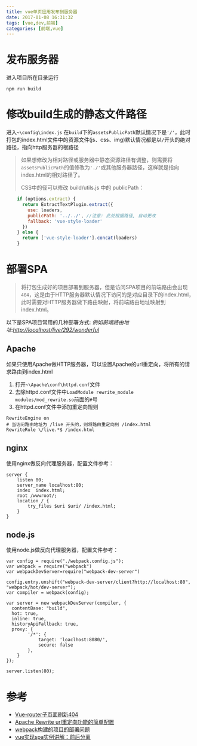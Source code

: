 ```yaml
---
title: vue单页应用发布到服务器
date: 2017-01-08 16:31:32
tags: [vue,dev,前端]
categories: [前端,vue]
---
```



# 发布服务器
进入项目所在目录运行
```
npm run build
```

# 修改build生成的静态文件路径
进入`~\config\index.js`
在`build`下的`assetsPublicPath`默认情况下是`'/'`，此时打包的index.html文件中的资源文件(js、css、img)默认情况都是以`/`开头的绝对路径，指向http服务器的根路径
> 如果想修改为相对路径或服务器中静态资源路径有调整，则需要将`assetsPublicPath`的值修改为`'./'`或其他服务器路径，这样就是指向index.html的相对路径了。
>
> CSS中的径可以修改 build/utils.js 中的 publicPath：

```js
    if (options.extract) {
      return ExtractTextPlugin.extract({
        use: loaders,
        publicPath: '../../', //注意: 此处根据路径, 自动更改
        fallback: 'vue-style-loader'
      })
    } else {
      return ['vue-style-loader'].concat(loaders)
    }
```



# 部署SPA
> 将打包生成好的项目部署到服务器，但是访问SPA项目的前端路由会出现`404`，这是由于HTTP服务器默认情况下访问的是对应目录下的index.html，此时需要对HTTP服务器做下路由映射，将前端路由地址映射到index.html。

以下是SPA项目常用的几种部署方式:
*例如前端路由地址:[http://localhost/live/292/wonderful](http://localhost/live/292/wonderful)*

## Apache
如果只使用Apache做HTTP服务器，可以设置Apache的url重定向，将所有的请求路由到index.html
1. 打开`~\Apache\conf\httpd.conf`文件
2. 去除httpd.conf文件中`LoadModule rewrite_module modules/mod_rewrite.so`前面的`#`号
3. 在httpd.conf文件中添加重定向规则
```
RewriteEngine on 
# 当访问路由地址为 /live 开头的，则将路由重定向到 /index.html
RewriteRule \/live.*$ /index.html
```

## nginx
使用nginx做反向代理服务器，配置文件参考：
```
server {
    listen 80;
    server_name localhost:80;
    index  index.html;
    root /wwwroot/;
    location / {
        try_files $uri $uri/ /index.html;
    }
}
```

## node.js
使用node.js做反向代理服务器，配置文件参考：
```
var config = require("./webpack.config.js");
var webpack = require("webpack")
var webpackDevServer=require("webpack-dev-server")

config.entry.unshift("webpack-dev-server/client?http://localhost:80", "webpack/hot/dev-server");
var compiler = webpack(config);

var server = new webpackDevServer(compiler, {
  contentBase: "build",
  hot: true,
  inline: true,
  historyApiFallback: true,
  proxy: {
        '/*': {
            target: 'loaclhost:8080/',
            secure: false
        },
    }
});

server.listen(80);
```

# 参考
- [Vue-router子页面刷新404](http://forum.vuejs.org/topic/215/vue-router子页面刷新404)
- [Apache Rewrite url重定向功能的简单配置](http://www.jb51.net/article/24435.htm)
- [webpack构建的项目的部署问题](https://segmentfault.com/q/1010000006757292)
- [vue实现spa实例讲解：前后分离](http://www.jianshu.com/p/32259952a5a8)